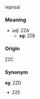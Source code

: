 reprisal
### Meaning
+ _adj_: ZZA
    + __eg__: ZZB

### Origin

ZZC

### Synonym

__eg__: ZZD

+ ZZE


